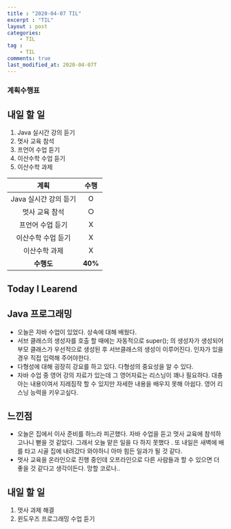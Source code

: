 ```yaml
---
title : "2020-04-07 TIL"
excerpt : "TIL"
layout : post
categories:
    - TIL
tag :
    - TIL
comments: true
last_modified_at: 2020-04-07T
---
```

### 계획수행표
## 내일 할 일
1. Java 실시간 강의 듣기
2. 멋사 교육 참석
3. 프언어 수업 듣기
4. 이산수학 수업 듣기
5. 이산수학 과제


|계획|수행|
|:-:|:-:|
|Java 실시간 강의 듣기|O|
|멋사 교육 참석|○|
|프언어 수업 듣기|X|
|이산수학 수업 듣기|X|
|이산수학 과제|X|
| **수행도** |**40%**|

## Today I Learend  
## Java 프로그래밍
* 오늘은 자바 수업이 있었다. 상속에 대해 배웠다.
* 서브 클래스의 생성자를 호출 할 때에는 자동적으로 super(); 의 생성자가 생성되어 부모 클래스가 우선적으로 생성된 후 서브클래스의 생성이 이루어진다. 인자가 있을 경우 직접 입력해 주어야한다.
* 다형성에 대해 굉장히 강요를 하고 있다. 다형성의 중요성을 알 수 있다.
* 자바 수업 중 영어 강의 자료가 있는데 그 영어자료는 리스닝이 꽤나 필요하다. 대충 아는 내용이여서 지레짐작 할 수 있지만 자세한 내용을 배우지 못해 아쉽다. 영어 리스닝 능력을 키우고싶다.


## 느낀점
* 오늘은 집에서 이사 준비를 하느라 피곤했다. 자바 수업을 듣고 멋사 교육에 참석하고나니 뻗을 것 같았다. 그래서 오늘 맡은 일을 다 하지 못했다 . 또 내일은 새벽에 배를 타고 시골 집에 내려갔다 와야하니 아마 힘든 일과가 될 것 같다.
* 멋사 교육을 온라인으로 진행 중인데 오프라인으로 다른 사람들과 할 수 있으면 더 좋을 것 같다고 생각이든다. 망할 코로나..

## 내일 할 일
1. 멋사 과제 해결
2. 윈도우즈 프로그래밍 수업 듣기


